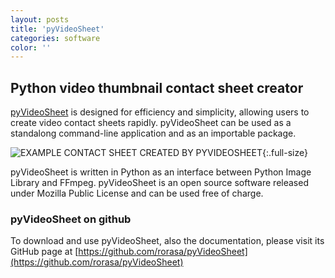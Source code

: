 ```yaml
---
layout: posts
title: 'pyVideoSheet'
categories: software
color: ''
---
```


## Python video thumbnail contact sheet creator

[pyVideoSheet](https://github.com/rorasa/pyVideoSheet) is designed for efficiency and simplicity, allowing users to create video contact sheets rapidly. pyVideoSheet can be used as a standalong command-line application and as an importable package.

![EXAMPLE CONTACT SHEET CREATED BY PYVIDEOSHEET]({{site.url}}/assets/pyvideosheet-thumbnail.png "EXAMPLE CONTACT SHEET CREATED BY PYVIDEOSHEET"){:.full-size}

pyVideoSheet is written in Python as an interface between Python Image Library and FFmpeg. pyVideoSheet is an open source software released under Mozilla Public License and can be used free of charge.

### pyVideoSheet on github

To download and use pyVideoSheet, also the documentation, please visit its GitHub page at
[https://github.com/rorasa/pyVideoSheet](https://github.com/rorasa/pyVideoSheet)
